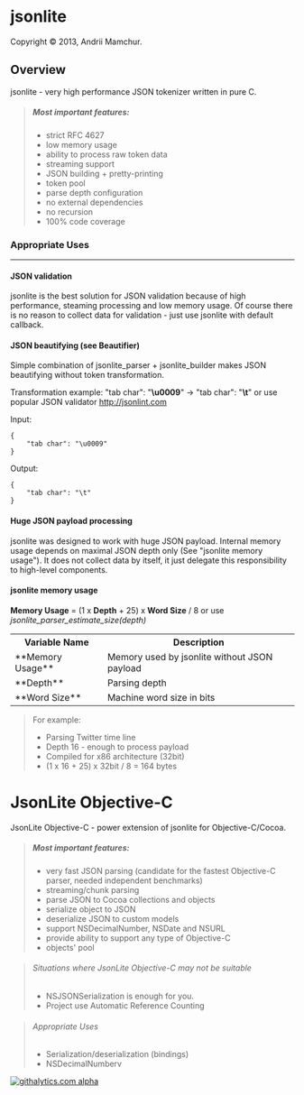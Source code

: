 jsonlite
========
Copyright © 2013, Andrii Mamchur.

Overview
--------
jsonlite - very high performance JSON tokenizer written in pure C.

> ##### Most important features:
>
> *   strict RFC 4627
> *   low memory usage
> *   ability to process raw token data
> *   streaming support
> *   JSON building + pretty-printing
> *   token pool
> *   parse depth configuration
> *   no external dependencies
> *   no recursion
> *   100% code coverage

### Appropriate Uses
----------------
#### JSON validation

jsonlite is the best solution for JSON validation because of high performance, steaming processing and low memory usage. Of course there is no reason to collect data for validation - just use jsonlite with default callback.

#### JSON beautifying (see Beautifier)

Simple combination of jsonlite_parser + jsonlite_builder makes JSON beautifying without token transformation.

Transformation example: "tab char": "<strong>\u0009</strong>" -> "tab char": "<strong>\t</strong>" or use popular JSON validator http://jsonlint.com

Input:
<pre>
<code>{
    "tab char": "\u0009"
}</code>
</pre>
Output:
<pre>
<code>{
    "tab char": "\t"
}</code>
</pre>
#### Huge JSON payload processing

jsonlite was designed to work with huge JSON payload. Internal memory usage depends on maximal JSON depth only (See "jsonlite memory usage"). It does not collect data by itself, it just delegate this responsibility to high-level components.

#### jsonlite memory usage
**Memory Usage** = (1 x **Depth** + 25) x **Word Size** / 8 or use *jsonlite_parser_estimate_size(depth)*

<table>
    <tr>
        <th>Variable Name</v>
        <th>Description</th>
    </tr>
    <tr>
        <td>**Memory Usage**</td>
        <td>Memory used by jsonlite without JSON payload</td>
    </tr>
    <tr>
        <td>**Depth**</td>
        <td>Parsing depth</td>
    </tr>
    <tr>
        <td>**Word Size**</td>
        <td>Machine word size in bits</td>
    </tr>
<table/>

> For example:
> 
> * Parsing Twitter time line
> * Depth 16 - enough to process payload
> * Compiled for x86 architecture (32bit)
> * (1 x 16 + 25) x 32bit / 8 = 164 bytes

JsonLite Objective-C
====================
JsonLite Objective-C - power extension of jsonlite for Objective-C/Cocoa.

> ##### Most important features:
>
> *   very fast JSON parsing (candidate for the fastest Objective-C parser, needed independent benchmarks)
> *   streaming/chunk parsing
> *   parse JSON to Cocoa collections and objects
> *   serialize object to JSON
> *   deserialize JSON to custom models
> *   support NSDecimalNumber, NSDate and NSURL
> *   provide ability to support any type of Objective-C
> *   objects' pool

> ###### Situations where JsonLite Objective-C may not be suitable
>
> *   NSJSONSerialization is enough for you.
> *   Project use Automatic Reference Counting

> ###### Appropriate Uses
>
> *   Serialization/deserialization (bindings)
> *   NSDecimalNumberv

[![githalytics.com alpha](https://cruel-carlota.pagodabox.com/8f6b05150539f0a02198d76d128993f4 "githalytics.com")](http://githalytics.com/github.com/amamchur)
